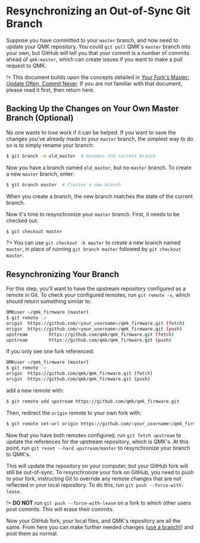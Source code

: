 # Resynchronizing an Out-of-Sync Git Branch

Suppose you have committed to your `master` branch, and now need to update your QMK repository. You could `git pull` QMK's `master` branch into your own, but GitHub will tell you that your commit is a number of commits ahead of `qmk:master`, which can create issues if you want to make a pull request to QMK.

!> This document builds upon the concepts detailed in [Your Fork's Master: Update Often, Commit Never](newbs_git_using_your_master_branch.md). If you are not familiar with that document, please read it first, then return here.

## Backing Up the Changes on Your Own Master Branch (Optional)

No one wants to lose work if it can be helped. If you want to save the changes you've already made to your `master` branch, the simplest way to do so is to simply rename your branch:

```sh
$ git branch -m old_master  # Renames the current branch
```

Now you have a branch named `old_master`, but no `master` branch. To create a new `master` branch, enter:

```sh
$ git branch master  # Creates a new branch
```

When you create a branch, the new branch matches the state of the current branch.

Now it's time to resynchronize your `master` branch. First, it needs to be checked out:

```sh
$ git checkout master
```

?> You can use `git checkout -b master` to create a new branch named `master`, in place of running `git branch master` followed by `git checkout master`.

## Resynchronizing Your Branch

For this step, you'll want to have the upstream repository configured as a remote in Git. To check your configured remotes, run `git remote -v`, which should return something similar to:

```sh
QMKuser ~/qmk_firmware (master)
$ git remote -v
origin  https://github.com/<your_username>/qmk_firmware.git (fetch)
origin  https://github.com/<your_username>/qmk_firmware.git (push)
upstream        https://github.com/qmk/qmk_firmware.git (fetch)
upstream        https://github.com/qmk/qmk_firmware.git (push)
```

If you only see one fork referenced:

```sh
QMKuser ~/qmk_firmware (master)
$ git remote -v
origin  https://github.com/qmk/qmk_firmware.git (fetch)
origin  https://github.com/qmk/qmk_firmware.git (push)
```

add a new remote with:

```sh
$ git remote add upstream https://github.com/qmk/qmk_firmware.git
```

Then, redirect the `origin` remote to your own fork with:

```sh
$ git remote set-url origin https://github.com/<your_username>/qmk_firmware.git
```

Now that you have both remotes configured, run `git fetch upstream` to update the references for the upstream repository, which is QMK's. At this point, run `git reset --hard upstream/master` to resynchronize your branch to QMK's.

This will update the repository on your computer, but your GitHub fork will still be out-of-sync. To resynchronize your fork on GitHub, you need to push to your fork, instructing Git to override any remote changes that are not reflected in your local repository. To do this, run `git push --force-with-lease`.

!> **DO NOT** run `git push --force-with-lease` on a fork to which other users post commits. This will erase their commits.

Now your GitHub fork, your local files, and QMK's repository are all the same. From here you can make further needed changes ([use a branch!](newbs_git_using_your_master_branch.md#making-changes)) and post them as normal.
